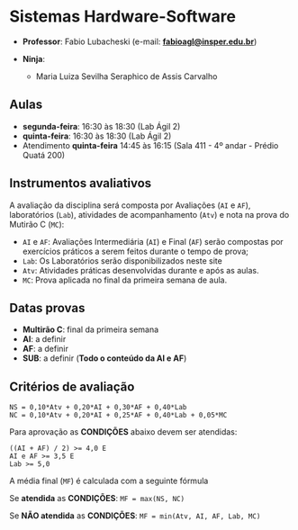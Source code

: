 # Sistemas Hardware-Software

* **Professor**: Fabio Lubacheski (e-mail: **fabioagl@insper.edu.br**)

* **Ninja**:  
    - Maria Luiza Sevilha Seraphico de Assis Carvalho


## Aulas

- **segunda-feira**: 16:30 às 18:30 (Lab Ágil 2)
- **quinta-feira**:  16:30 às 18:30 (Lab Ágil 2)
- Atendimento **quinta-feira** 14:45 às 16:15 (Sala 411 - 4º andar - Prédio Quatá 200)

## Instrumentos avaliativos

A avaliação da disciplina será composta por Avaliações (`AI` e `AF`), laboratórios (`Lab`), atividades de acompanhamento (`Atv`) e nota na prova do Mutirão C (`MC`):

- `AI` e `AF`: Avaliações Intermediária (`AI`) e Final (`AF`) serão compostas por exercícios práticos a serem feitos durante o tempo de prova;
- `Lab`: Os Laboratórios serão disponibilizados neste site
- `Atv`: Atividades práticas desenvolvidas durante e após as aulas.
- `MC`: Prova aplicada no final da primeira semana de aula.


## Datas provas

- **Multirão C**: final da primeira semana
- **AI**: a definir
- **AF**: a definir
- **SUB**: a definir (**Todo o conteúdo da AI e AF**)


## Critérios de avaliação


```
NS = 0,10*Atv + 0,20*AI + 0,30*AF + 0,40*Lab
NC = 0,10*Atv + 0,20*AI + 0,25*AF + 0,40*Lab + 0,05*MC
```

Para aprovação as **CONDIÇÕES** abaixo devem ser atendidas:

```
((AI + AF) / 2) >= 4,0 E
AI e AF >= 3,5 E
Lab >= 5,0 

```

A média final (`MF`) é calculada com a seguinte fórmula

Se **atendida** as **CONDIÇÕES**:
   `MF = max(NS, NC)`

Se **NÃO atendida** as **CONDIÇÕES**:
   `MF = min(Atv, AI, AF, Lab, MC)`



